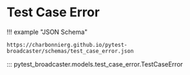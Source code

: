 # Test Case Error

!!! example "JSON Schema"

    https://charbonnierg.github.io/pytest-broadcaster/schemas/test_case_error.json

::: pytest_broadcaster.models.test_case_error.TestCaseError


<style>
  .md-content__button {
    display: none;
  }
</style>
